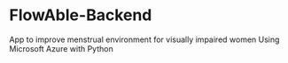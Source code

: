 # FlowAble-Backend
App to improve menstrual environment for visually impaired women
Using Microsoft Azure with Python
